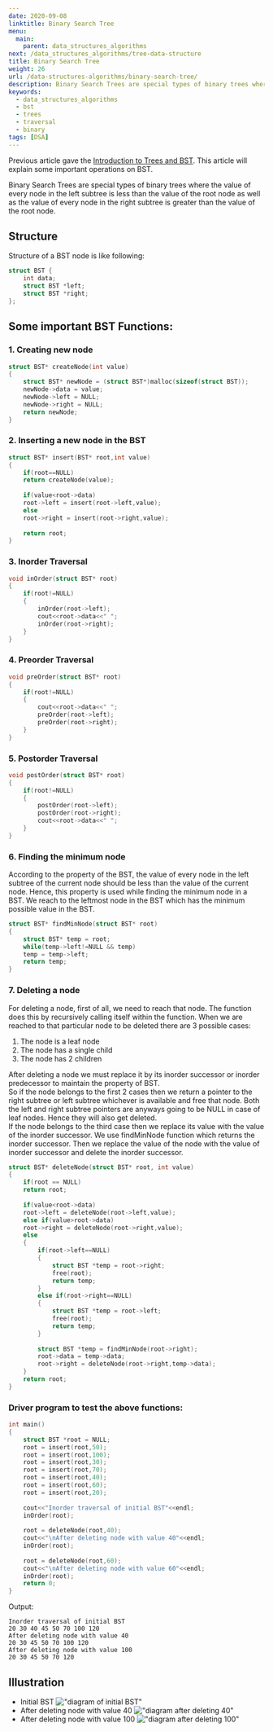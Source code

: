 ```yaml
---
date: 2020-09-08
linktitle: Binary Search Tree
menu:
  main:
    parent: data_structures_algorithms
next: /data_structures_algorithms/tree-data-structure
title: Binary Search Tree
weight: 26
url: /data-structures-algorithms/binary-search-tree/
description: Binary Search Trees are special types of binary trees where the value of every node in the left subtree is less than the value of the root node as well as the value of every node in the right subtree is greater than the value of the root node.
keywords:
  - data_structures_algorithms
  - bst
  - trees
  - traversal
  - binary
tags: [DSA]
---
```

Previous article gave the [Introduction to Trees and BST](/data-structures-algorithms/tree-data-structure/). This article will explain some important operations on BST.

Binary Search Trees are special types of binary trees where the value of every node in the left subtree is less than the value of the root node as well as the value of every node in the right subtree is greater than the value of the root node.

## Structure
Structure of a BST node is like following:
```c
struct BST {
    int data;
    struct BST *left;
    struct BST *right;
};
```

## Some important BST Functions:

### 1. Creating new node
```c
struct BST* createNode(int value)
{
    struct BST* newNode = (struct BST*)malloc(sizeof(struct BST));
    newNode->data = value;
    newNode->left = NULL;
    newNode->right = NULL;
    return newNode;
}
```

### 2. Inserting a new node in the BST
```c
struct BST* insert(BST* root,int value)
{
    if(root==NULL)
    return createNode(value);
 
    if(value<root->data)
    root->left = insert(root->left,value);
    else
    root->right = insert(root->right,value);
 
    return root;
}
```
### 3. Inorder Traversal
```c
void inOrder(struct BST* root)
{
    if(root!=NULL)
    {
        inOrder(root->left);
        cout<<root->data<<" ";
        inOrder(root->right);
    }
}
```
### 4. Preorder Traversal
```c
void preOrder(struct BST* root)
{
    if(root!=NULL)
    {
        cout<<root->data<<" ";
        preOrder(root->left);
        preOrder(root->right);
    }
}
```
### 5. Postorder Traversal
```c
void postOrder(struct BST* root)
{
    if(root!=NULL)
    {
        postOrder(root->left);
        postOrder(root->right);
        cout<<root->data<<" ";
    }
}
```
### 6. Finding the minimum node
According to the property of the BST, the value of every node in the left subtree of the current node should be less than the value of the current node. Hence, this property is used while finding the minimum node in a BST. We reach to the leftmost node in the BST which has the minimum possible value in the BST.
```c
struct BST* findMinNode(struct BST* root)
{
    struct BST* temp = root;
    while(temp->left!=NULL && temp)
    temp = temp->left;
    return temp;
}
```
### 7. Deleting a node
For deleting a node, first of all, we need to reach that node. The function does this by recursively calling itself within the function. When we are reached to that particular node to be deleted there are 3 possible cases:

1. The node is a leaf node
2. The node has a single child
3. The node has 2 children

After deleting a node we must replace it by its inorder successor or inorder predecessor to maintain the property of BST.  
So if the node belongs to the first 2 cases then we return a pointer to the right subtree or left subtree whichever is available and free that node. Both the left and right subtree pointers are anyways going to be NULL in case of leaf nodes. Hence they will also get deleted.  
If the node belongs to the third case then we replace its value with the value of the inorder successor. We use findMinNode function which returns the inorder successor. Then we replace the value of the node with the value of inorder successor and delete the inorder successor.  
```c
struct BST* deleteNode(struct BST* root, int value)
{
    if(root == NULL)
    return root;
 
    if(value<root->data)
    root->left = deleteNode(root->left,value);
    else if(value>root->data)
    root->right = deleteNode(root->right,value);
    else
    {
        if(root->left==NULL)
        {
            struct BST *temp = root->right;
            free(root);
            return temp;
        }
        else if(root->right==NULL)
        {
            struct BST *temp = root->left;
            free(root);
            return temp;
        }
 
        struct BST *temp = findMinNode(root->right);
        root->data = temp->data;
        root->right = deleteNode(root->right,temp->data);
    }
    return root;
}
```

### Driver program to test the above functions:
```c
int main()
{
    struct BST *root = NULL;
    root = insert(root,50);
    root = insert(root,100);
    root = insert(root,30);
    root = insert(root,70);
    root = insert(root,40);
    root = insert(root,60);
    root = insert(root,20);
 
    cout<<"Inorder traversal of initial BST"<<endl;
    inOrder(root);
 
    root = deleteNode(root,40);
    cout<<"\nAfter deleting node with value 40"<<endl;
    inOrder(root);
 
    root = deleteNode(root,60);
    cout<<"\nAfter deleting node with value 60"<<endl;
    inOrder(root);
    return 0;
}
```
Output:
```
Inorder traversal of initial BST
20 30 40 45 50 70 100 120
After deleting node with value 40
20 30 45 50 70 100 120
After deleting node with value 100
20 30 45 50 70 120
```
## Illustration
- Initial BST
!["diagram of initial BST"](/images/DSA/BST_1.png?width=30pc "initial BST")
- After deleting node with value 40
!["diagram after deleting 40"](/images/DSA/BST_2.png?width=30pc "BST after deleting 40")
- After deleting node with value 100
!["diagram after deleting 100"](/images/DSA/BST_3.png?width=30pc "BST after deleting 100")
